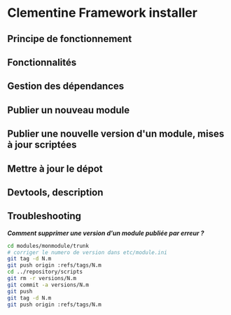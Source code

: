 Clementine Framework installer
==============================

Principe de fonctionnement
---

Fonctionnalités
---

Gestion des dépendances
---

Publier un nouveau module
---

Publier une nouvelle version d'un module, mises à jour scriptées
---

Mettre à jour le dépot
---

Devtools, description
---

Troubleshooting
---

***Comment supprimer une version d'un module publiée par erreur ?***
```bash
cd modules/monmodule/trunk
# corriger le numero de version dans etc/module.ini
git tag -d N.m
git push origin :refs/tags/N.m
cd ../repository/scripts
git rm -r versions/N.m
git commit -a versions/N.m
git push
git tag -d N.m
git push origin :refs/tags/N.m
```
